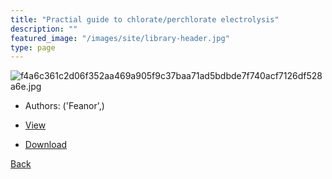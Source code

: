 ```yaml
---
title: "Practial guide to chlorate/perchlorate electrolysis"
description: ""
featured_image: "/images/site/library-header.jpg"
type: page
---
```


![f4a6c361c2d06f352aa469a905f9c37baa71ad5bdbde7f740acf7126df528a6e.jpg](https://drive.google.com/uc?export=view&id=1QVyvgkbmajthi-KpTb5w2-6Nq-mfmm11)
* Authors: ('Feanor',)
* [View](https://drive.google.com/uc?export=view&id=1PyjpNOef4xAESPyKnzP6q1kQgKdMYIw-)

* [Download](https://drive.google.com/uc?export=download&id=1PyjpNOef4xAESPyKnzP6q1kQgKdMYIw-)

[Back](http://localhost:1313/library/ebooks/
)